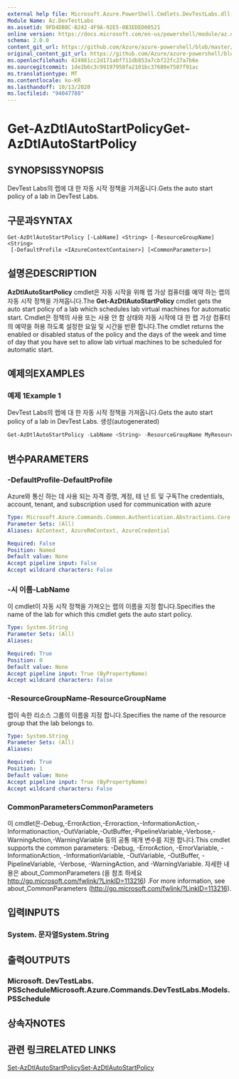 ```yaml
---
external help file: Microsoft.Azure.PowerShell.Cmdlets.DevTestLabs.dll-Help.xml
Module Name: Az.DevTestLabs
ms.assetid: 9FD4DB8C-B242-4F9A-92E5-0B3EDED00521
online version: https://docs.microsoft.com/en-us/powershell/module/az.devtestlabs/get-azdtlautostartpolicy
schema: 2.0.0
content_git_url: https://github.com/Azure/azure-powershell/blob/master/src/DevTestLabs/DevTestLabs/help/Get-AzDtlAutoStartPolicy.md
original_content_git_url: https://github.com/Azure/azure-powershell/blob/master/src/DevTestLabs/DevTestLabs/help/Get-AzDtlAutoStartPolicy.md
ms.openlocfilehash: 424981cc2d171abf711db853a7cbf22fc27a7b6e
ms.sourcegitcommit: 1de2b6c3c99197958fa2101bc37680e7507f91ac
ms.translationtype: MT
ms.contentlocale: ko-KR
ms.lasthandoff: 10/13/2020
ms.locfileid: "94047788"
---
```

# <span data-ttu-id="62d66-101">Get-AzDtlAutoStartPolicy</span><span class="sxs-lookup"><span data-stu-id="62d66-101">Get-AzDtlAutoStartPolicy</span></span>

## <span data-ttu-id="62d66-102">SYNOPSIS</span><span class="sxs-lookup"><span data-stu-id="62d66-102">SYNOPSIS</span></span>
<span data-ttu-id="62d66-103">DevTest Labs의 랩에 대 한 자동 시작 정책을 가져옵니다.</span><span class="sxs-lookup"><span data-stu-id="62d66-103">Gets the auto start policy of a lab in DevTest Labs.</span></span>

## <span data-ttu-id="62d66-104">구문과</span><span class="sxs-lookup"><span data-stu-id="62d66-104">SYNTAX</span></span>

```
Get-AzDtlAutoStartPolicy [-LabName] <String> [-ResourceGroupName] <String>
 [-DefaultProfile <IAzureContextContainer>] [<CommonParameters>]
```

## <span data-ttu-id="62d66-105">설명은</span><span class="sxs-lookup"><span data-stu-id="62d66-105">DESCRIPTION</span></span>
<span data-ttu-id="62d66-106">**AzDtlAutoStartPolicy** cmdlet은 자동 시작을 위해 랩 가상 컴퓨터를 예약 하는 랩의 자동 시작 정책을 가져옵니다.</span><span class="sxs-lookup"><span data-stu-id="62d66-106">The **Get-AzDtlAutoStartPolicy** cmdlet gets the auto start policy of a lab which schedules lab virtual machines for automatic start.</span></span>
<span data-ttu-id="62d66-107">Cmdlet은 정책의 사용 또는 사용 안 함 상태와 자동 시작에 대 한 랩 가상 컴퓨터의 예약을 허용 하도록 설정한 요일 및 시간을 반환 합니다.</span><span class="sxs-lookup"><span data-stu-id="62d66-107">The cmdlet returns the enabled or disabled status of the policy and the days of the week and time of day that you have set to allow lab virtual machines to be scheduled for automatic start.</span></span>

## <span data-ttu-id="62d66-108">예제의</span><span class="sxs-lookup"><span data-stu-id="62d66-108">EXAMPLES</span></span>

### <span data-ttu-id="62d66-109">예제 1</span><span class="sxs-lookup"><span data-stu-id="62d66-109">Example 1</span></span>

<span data-ttu-id="62d66-110">DevTest Labs의 랩에 대 한 자동 시작 정책을 가져옵니다.</span><span class="sxs-lookup"><span data-stu-id="62d66-110">Gets the auto start policy of a lab in DevTest Labs.</span></span> <span data-ttu-id="62d66-111">생성</span><span class="sxs-lookup"><span data-stu-id="62d66-111">(autogenerated)</span></span>

```powershell <!-- Aladdin Generated Example --> 
Get-AzDtlAutoStartPolicy -LabName <String> -ResourceGroupName MyResourceGroup
```

## <span data-ttu-id="62d66-112">변수</span><span class="sxs-lookup"><span data-stu-id="62d66-112">PARAMETERS</span></span>

### <span data-ttu-id="62d66-113">-DefaultProfile</span><span class="sxs-lookup"><span data-stu-id="62d66-113">-DefaultProfile</span></span>
<span data-ttu-id="62d66-114">Azure와 통신 하는 데 사용 되는 자격 증명, 계정, 테 넌 트 및 구독</span><span class="sxs-lookup"><span data-stu-id="62d66-114">The credentials, account, tenant, and subscription used for communication with azure</span></span>

```yaml
Type: Microsoft.Azure.Commands.Common.Authentication.Abstractions.Core.IAzureContextContainer
Parameter Sets: (All)
Aliases: AzContext, AzureRmContext, AzureCredential

Required: False
Position: Named
Default value: None
Accept pipeline input: False
Accept wildcard characters: False
```

### <span data-ttu-id="62d66-115">-시 이름</span><span class="sxs-lookup"><span data-stu-id="62d66-115">-LabName</span></span>
<span data-ttu-id="62d66-116">이 cmdlet이 자동 시작 정책을 가져오는 랩의 이름을 지정 합니다.</span><span class="sxs-lookup"><span data-stu-id="62d66-116">Specifies the name of the lab for which this cmdlet gets the auto start policy.</span></span>

```yaml
Type: System.String
Parameter Sets: (All)
Aliases:

Required: True
Position: 0
Default value: None
Accept pipeline input: True (ByPropertyName)
Accept wildcard characters: False
```

### <span data-ttu-id="62d66-117">-ResourceGroupName</span><span class="sxs-lookup"><span data-stu-id="62d66-117">-ResourceGroupName</span></span>
<span data-ttu-id="62d66-118">랩이 속한 리소스 그룹의 이름을 지정 합니다.</span><span class="sxs-lookup"><span data-stu-id="62d66-118">Specifies the name of the resource group that the lab belongs to.</span></span>

```yaml
Type: System.String
Parameter Sets: (All)
Aliases:

Required: True
Position: 1
Default value: None
Accept pipeline input: True (ByPropertyName)
Accept wildcard characters: False
```

### <span data-ttu-id="62d66-119">CommonParameters</span><span class="sxs-lookup"><span data-stu-id="62d66-119">CommonParameters</span></span>
<span data-ttu-id="62d66-120">이 cmdlet은-Debug,-ErrorAction,-Erroraction,-InformationAction,-Informationaction,-OutVariable,-OutBuffer,-PipelineVariable,-Verbose,-WarningAction,-WarningVariable 등의 공통 매개 변수를 지원 합니다.</span><span class="sxs-lookup"><span data-stu-id="62d66-120">This cmdlet supports the common parameters: -Debug, -ErrorAction, -ErrorVariable, -InformationAction, -InformationVariable, -OutVariable, -OutBuffer, -PipelineVariable, -Verbose, -WarningAction, and -WarningVariable.</span></span> <span data-ttu-id="62d66-121">자세한 내용은 about_CommonParameters (을 참조 하세요 http://go.microsoft.com/fwlink/?LinkID=113216) .</span><span class="sxs-lookup"><span data-stu-id="62d66-121">For more information, see about_CommonParameters (http://go.microsoft.com/fwlink/?LinkID=113216).</span></span>

## <span data-ttu-id="62d66-122">입력</span><span class="sxs-lookup"><span data-stu-id="62d66-122">INPUTS</span></span>

### <span data-ttu-id="62d66-123">System. 문자열</span><span class="sxs-lookup"><span data-stu-id="62d66-123">System.String</span></span>

## <span data-ttu-id="62d66-124">출력</span><span class="sxs-lookup"><span data-stu-id="62d66-124">OUTPUTS</span></span>

### <span data-ttu-id="62d66-125">Microsoft. DevTestLabs. PSSchedule</span><span class="sxs-lookup"><span data-stu-id="62d66-125">Microsoft.Azure.Commands.DevTestLabs.Models.PSSchedule</span></span>

## <span data-ttu-id="62d66-126">상속자</span><span class="sxs-lookup"><span data-stu-id="62d66-126">NOTES</span></span>

## <span data-ttu-id="62d66-127">관련 링크</span><span class="sxs-lookup"><span data-stu-id="62d66-127">RELATED LINKS</span></span>

[<span data-ttu-id="62d66-128">Set-AzDtlAutoStartPolicy</span><span class="sxs-lookup"><span data-stu-id="62d66-128">Set-AzDtlAutoStartPolicy</span></span>](./Set-AzDtlAutoStartPolicy.md)



